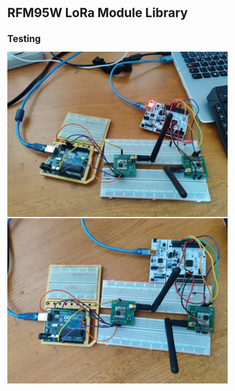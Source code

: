# RFM95W LoRa Module Library

## Testing
![image](../../Images/RFM95W/PhotoOn.jpeg)
![image](../../Images/RFM95W/PhotoOff.jpeg)